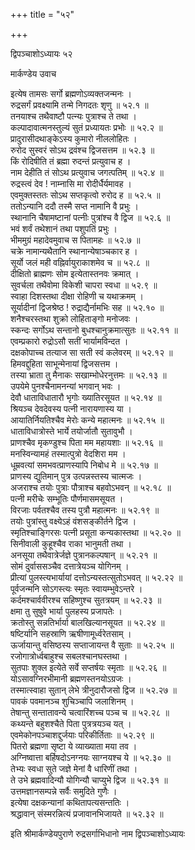 +++
title = "५२"

+++

द्विपञ्चाशोऽध्यायः ५२  

मार्कण्डेय उवाच  

इत्येष तामसः सर्गो ब्रह्मणोऽव्यक्तजन्मनः  ।  
रुद्रसर्गं प्रवक्ष्यामि तन्मे निगदतः शृणु  ॥ ५२.१ ॥  
तनयाश्च तथैवाष्टौ पत्न्यः पुत्राश्च ते तथा  ।  
कल्पादावात्मनस्तुल्यं सुतं प्रध्यायतः प्रभोः  ॥ ५२.२ ॥  
प्रादुरासीदथाङ्केऽस्य कुमारो नीललोहितः  ।  
रुरोद सुस्वरं सोऽथ द्रवंश्च द्विजसत्तम  ॥ ५२.३ ॥  
किं रोदिषीति तं ब्रह्मा रुदन्तं प्रत्युवाच ह  ।  
नाम देहीति तं सोऽथ प्रत्युवाच जगत्पतिम्  ॥ ५२.४ ॥  
रुद्रस्त्वं देव ! नाम्नासि मा रोदीर्धैर्यमावह  ।  
एवमुक्तस्ततः सोऽथ सप्तकृत्वो रुरोद ह  ॥ ५२.५ ॥  
ततोऽन्यानि ददौ तस्मै सप्त नामानि वै प्रभुः  ।  
स्थानानि चैषामष्टानां पत्नीः पुत्रांश्च वै द्विज  ॥ ५२.६ ॥  
भवं शर्वं तथेशानं तथा पशुपतिं प्रभुः  ।  
भीममुग्रं महादेवमुवाच स पितामहः  ॥ ५२.७ ॥  
चक्रे नामान्यथैतानि स्थानान्येषाञ्चकार ह  ।  
सूर्यो जलं मही वह्निर्वायुराकाशमेव च  ॥ ५२.८ ॥  
दीक्षितो ब्राह्मणः सोम इत्येतास्तनवः क्रमात् ।  
सुवर्चला तथैवोमा विकेशी चापरा स्वधा  ॥ ५२.९ ॥  
स्वाहा दिशस्तथा दीक्षा रोहिणी च यथाक्रमम्  ।  
सूर्यादीनां द्विजश्रेष्ठ ! रुद्राद्यैर्नामभिः सह  ॥ ५२.१० ॥  
शनैश्चरस्तथा शुक्रो लोहिताङ्गो मनोजवः  ।  
स्कन्दः सर्गोऽथ सन्तानो बुधश्चानुक्रमात्सुतः  ॥ ५२.११ ॥  
एवम्प्रकारो रुद्रोऽसौ सतीं भार्यामविन्दत  ।  
दक्षकोपाच्च तत्याज सा सती स्वं कलेवरम्  ॥ ५२.१२ ॥  
हिमवद्दुहिता साभून्मेनायां द्विजसत्तम  ।  
तस्या भ्राता तु मैनाकः सखाम्भोधेरनुत्तमः  ॥ ५२.१३ ॥  
उपयेमे पुनश्चैनामनन्यां भगवान् भवः  ।  
देवौ धाताविधातारौ भृगोः ख्यातिरसूयत  ॥ ५२.१४ ॥  
श्रियञ्च देवदेवस्य पत्नी नारायणास्य या  ।  
आयातिर्नियतिश्चैव मेरोः कन्ये महात्मनः  ॥ ५२.१५ ॥  
धाताविधात्रोस्ते भार्ये तयोर्जातौ सुतावुभौ  ।  
प्राणश्चैव मृकण्डुश्च पिता मम महायशाः  ॥ ५२.१६ ॥  
मनस्विन्यामहं तस्मात्पुत्रो वेदशिरा मम  ।  
धूम्रवत्यां समभवत्प्राणस्यापि निबोध मे  ॥ ५२.१७ ॥  
प्राणस्य द्युतिमान् पुत्र उत्पन्नस्तस्य चात्मजः  ।  
अजराश्च तयोः पुत्राः पौत्राश्च बहवोऽभवन्  ॥ ५२.१८ ॥  
पत्नी मरीचेः सम्भूतिः पौर्णमासमसूयत  ।  
विरजाः पर्वतश्चैव तस्य पुत्रौ महात्मनः  ॥ ५२.१९ ॥  
तयोः पुत्रांस्तु वक्ष्येऽहं वंशसङ्कीर्तने द्विज  ।  
स्मृतिश्चाङ्गिरसः पत्नी प्रसूता कन्यकास्तथा  ॥ ५२.२० ॥  
सिनीवाली कुहूश्चैव राका भानुमती तथा  ।  
अनसूया तथैवात्रेर्जज्ञे पुत्रानकल्पषान्  ॥ ५२.२१ ॥  
सोमं दुर्वाससञ्चैव दत्तात्रेयञ्च योगिनम्  ।  
प्रीत्यां पुलस्त्यभार्यायां दत्तोऽन्यस्तत्सुतोऽभवत् ॥ ५२.२२ ॥  
पूर्वजन्मनि सोऽगस्त्यः स्मृतः स्वायम्भुवेऽन्तरे  ।  
कर्दमश्चार्ववीरश्च सहिष्णुश्च सुतत्रयम्  ॥ ५२.२३ ॥  
क्षमा तु सुषुवे भार्या पुलहस्य प्रजापतेः  ।  
क्रतोस्तु सन्नतिर्भार्या बालखिल्यानसूयत  ॥ ५२.२४ ॥  
षष्टिर्यानि सहस्राणि ऋषीणामूर्ध्वरेतसाम्  ।  
ऊर्जायान्तु वसिष्ठस्य सप्ताजायन्त वै सुताः  ॥ ५२.२५ ॥  
रजोगात्रोर्ध्वबाहुश्च सबलश्चानघस्तथा  ।  
सुतपाः शुक्ल इत्येते सर्वे सप्तर्षयः स्मृताः  ॥ ५२.२६ ॥  
योऽसावग्निरभीमानी ब्रह्मणस्तनयोऽग्रजः  ।  
तस्मात्स्वाहा सुतान् लेभे त्रीनुदारौजसो द्विज  ॥ ५२.२७ ॥  
पावकं पवमानञ्च शुचिञ्चापि जलाशिनम्  ।  
तेषान्तु सन्तातावन्ये चत्वारिंशच्च पञ्च च  ॥ ५२.२८ ॥  
कथ्यन्ते बहुशश्चैते पिता पुत्रत्रयञ्च यत् ।  
एवमेकोनपञ्चाशद्दुर्जयाः परिकीर्तिताः  ॥ ५२.२९ ॥  
पितरो ब्रह्मणा सृष्टा ये व्याख्याता मया तव  ।  
अग्निष्वात्ता बर्हिषदोऽनग्नयः साग्नयश्च ये  ॥ ५२.३० ॥  
तेभ्यः स्वधा सुते जज्ञे मेनां वै धारिणीं तथा  ।  
ते उभे ब्रह्मवादिन्यौ योगिन्यौ चाप्युभे द्विज  ॥ ५२.३१ ॥  
उत्तमज्ञानसम्पन्ने सर्वैः समुदिते गुणैः  ।  
इत्येषा दक्षकन्यानां कथितापत्यसन्ततिः  ।  
श्रद्धावान् संस्मरन्नित्यं प्रजावानभिजायते  ॥ ५२.३२ ॥  

इति श्रीमार्कण्डेयपुराणे रुद्रसर्गाभिधानो नाम द्विपञ्चाशोऽध्यायः  
